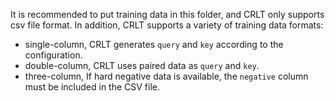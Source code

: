 It is recommended to put training data in this folder, and CRLT only supports csv file format. In addition, CRLT supports a variety of training data formats:
+ single-column, CRLT generates `query` and `key` according to the configuration. 
+ double-column, CRLT uses paired data as `query` and `key`.
+ three-column, If hard negative data is available, the `negative` column must be included in the CSV file.